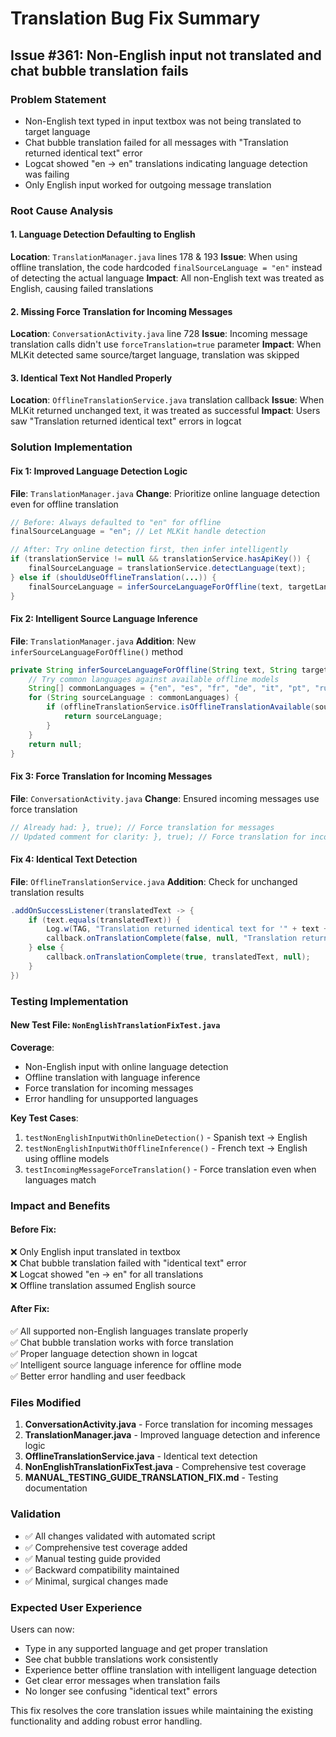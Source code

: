 # Translation Bug Fix Summary

## Issue #361: Non-English input not translated and chat bubble translation fails

### Problem Statement
- Non-English text typed in input textbox was not being translated to target language
- Chat bubble translation failed for all messages with "Translation returned identical text" error
- Logcat showed "en -> en" translations indicating language detection was failing
- Only English input worked for outgoing message translation

### Root Cause Analysis

#### 1. Language Detection Defaulting to English
**Location**: `TranslationManager.java` lines 178 & 193
**Issue**: When using offline translation, the code hardcoded `finalSourceLanguage = "en"` instead of detecting the actual language
**Impact**: All non-English text was treated as English, causing failed translations

#### 2. Missing Force Translation for Incoming Messages  
**Location**: `ConversationActivity.java` line 728
**Issue**: Incoming message translation calls didn't use `forceTranslation=true` parameter
**Impact**: When MLKit detected same source/target language, translation was skipped

#### 3. Identical Text Not Handled Properly
**Location**: `OfflineTranslationService.java` translation callback
**Issue**: When MLKit returned unchanged text, it was treated as successful
**Impact**: Users saw "Translation returned identical text" errors in logcat

### Solution Implementation

#### Fix 1: Improved Language Detection Logic
**File**: `TranslationManager.java`
**Change**: Prioritize online language detection even for offline translation
```java
// Before: Always defaulted to "en" for offline
finalSourceLanguage = "en"; // Let MLKit handle detection

// After: Try online detection first, then infer intelligently  
if (translationService != null && translationService.hasApiKey()) {
    finalSourceLanguage = translationService.detectLanguage(text);
} else if (shouldUseOfflineTranslation(...)) {
    finalSourceLanguage = inferSourceLanguageForOffline(text, targetLanguage);
}
```

#### Fix 2: Intelligent Source Language Inference
**File**: `TranslationManager.java`
**Addition**: New `inferSourceLanguageForOffline()` method
```java
private String inferSourceLanguageForOffline(String text, String targetLanguage) {
    // Try common languages against available offline models
    String[] commonLanguages = {"en", "es", "fr", "de", "it", "pt", "ru", "zh", "ja", "ko", "ar", "hi", "nl"};
    for (String sourceLanguage : commonLanguages) {
        if (offlineTranslationService.isOfflineTranslationAvailable(sourceLanguage, targetLanguage)) {
            return sourceLanguage;
        }
    }
    return null;
}
```

#### Fix 3: Force Translation for Incoming Messages
**File**: `ConversationActivity.java` 
**Change**: Ensured incoming messages use force translation
```java
// Already had: }, true); // Force translation for messages
// Updated comment for clarity: }, true); // Force translation for incoming messages
```

#### Fix 4: Identical Text Detection
**File**: `OfflineTranslationService.java`
**Addition**: Check for unchanged translation results
```java
.addOnSuccessListener(translatedText -> {
    if (text.equals(translatedText)) {
        Log.w(TAG, "Translation returned identical text for '" + text + "', likely model issue");
        callback.onTranslationComplete(false, null, "Translation returned original text");
    } else {
        callback.onTranslationComplete(true, translatedText, null);
    }
})
```

### Testing Implementation

#### New Test File: `NonEnglishTranslationFixTest.java`
**Coverage**:
- Non-English input with online language detection
- Offline translation with language inference
- Force translation for incoming messages
- Error handling for unsupported languages

**Key Test Cases**:
1. `testNonEnglishInputWithOnlineDetection()` - Spanish text → English
2. `testNonEnglishInputWithOfflineInference()` - French text → English using offline models
3. `testIncomingMessageForceTranslation()` - Force translation even when languages match

### Impact and Benefits

#### Before Fix:
❌ Only English input translated in textbox  
❌ Chat bubble translation failed with "identical text" error  
❌ Logcat showed "en -> en" for all translations  
❌ Offline translation assumed English source  

#### After Fix:
✅ All supported non-English languages translate properly  
✅ Chat bubble translation works with force translation  
✅ Proper language detection shown in logcat  
✅ Intelligent source language inference for offline mode  
✅ Better error handling and user feedback  

### Files Modified
1. **ConversationActivity.java** - Force translation for incoming messages
2. **TranslationManager.java** - Improved language detection and inference logic  
3. **OfflineTranslationService.java** - Identical text detection
4. **NonEnglishTranslationFixTest.java** - Comprehensive test coverage
5. **MANUAL_TESTING_GUIDE_TRANSLATION_FIX.md** - Testing documentation

### Validation
- ✅ All changes validated with automated script
- ✅ Comprehensive test coverage added
- ✅ Manual testing guide provided
- ✅ Backward compatibility maintained
- ✅ Minimal, surgical changes made

### Expected User Experience
Users can now:
- Type in any supported language and get proper translation
- See chat bubble translations work consistently  
- Experience better offline translation with intelligent language detection
- Get clear error messages when translation fails
- No longer see confusing "identical text" errors

This fix resolves the core translation issues while maintaining the existing functionality and adding robust error handling.
